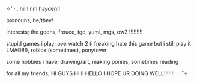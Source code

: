 ✧˚ · . hii!! i'm hayden!! 

pronouns; he/they!

interests; the goons, frouce, tgc, yumi, mgs, ow2 !!!!!!!!!

stupid games i play; overwatch 2 (i freaking hate this game but i still play it LMAO!!!), roblox (sometimes), ponytown 

some hobbies i have; drawing/art, making ponies, sometimes reading

for all my friends; HI GUYS HIIII HELLO I HOPE UR DOING WELL!!!!!!! . · ˚✧
<!---
thedoooooo/thedoooooo is a ✨ special ✨ repository because its `README.md` (this file) appears on your GitHub profile.
You can click the Preview link to take a look at your changes.
--->
